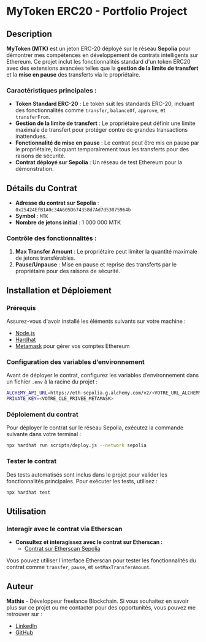 # MyToken ERC20 - Portfolio Project

## Description

**MyToken (MTK)** est un jeton ERC-20 déployé sur le réseau **Sepolia** pour démontrer mes compétences en développement de contrats intelligents sur Ethereum. Ce projet inclut les fonctionnalités standard d'un token ERC20 avec des extensions avancées telles que la **gestion de la limite de transfert** et la **mise en pause** des transferts via le propriétaire.

### Caractéristiques principales :
- **Token Standard ERC-20** : Le token suit les standards ERC-20, incluant des fonctionnalités comme `transfer`, `balanceOf`, `approve`, et `transferFrom`.
- **Gestion de la limite de transfert** : Le propriétaire peut définir une limite maximale de transfert pour protéger contre de grandes transactions inattendues.
- **Fonctionnalité de mise en pause** : Le contrat peut être mis en pause par le propriétaire, bloquant temporairement tous les transferts pour des raisons de sécurité.
- **Contrat déployé sur Sepolia** : Un réseau de test Ethereum pour la démonstration.

## Détails du Contrat

- **Adresse du contrat sur Sepolia** : `0x25424EfB1A0c34A605D674358d7Ad7d53075964b`
- **Symbol** : `MTK`
- **Nombre de jetons initial** : 1 000 000 MTK


### Contrôle des fonctionnalités :
1. **Max Transfer Amount** : Le propriétaire peut limiter la quantité maximale de jetons transférables.
2. **Pause/Unpause** : Mise en pause et reprise des transferts par le propriétaire pour des raisons de sécurité.

## Installation et Déploiement

### Prérequis
Assurez-vous d'avoir installé les éléments suivants sur votre machine :
- [Node.js](https://nodejs.org/)
- [Hardhat](https://hardhat.org/)
- [Metamask](https://metamask.io/) pour gérer vos comptes Ethereum

### Configuration des variables d’environnement

Avant de déployer le contrat, configurez les variables d’environnement dans un fichier `.env` à la racine du projet :

```bash
ALCHEMY_API_URL=https://eth-sepolia.g.alchemy.com/v2/<VOTRE_URL_ALCHEMY>
PRIVATE_KEY=<VOTRE_CLE_PRIVEE_METAMASK>
```

### Déploiement du contrat

Pour déployer le contrat sur le réseau Sepolia, exécutez la commande suivante dans votre terminal :

```bash
npx hardhat run scripts/deploy.js --network sepolia
```

### Tester le contrat

Des tests automatisés sont inclus dans le projet pour valider les fonctionnalités principales. Pour exécuter les tests, utilisez :

```bash
npx hardhat test
```

## Utilisation

### Interagir avec le contrat via Etherscan
- **Consultez et interagissez avec le contrat sur Etherscan :**
  - [Contrat sur Etherscan Sepolia](https://sepolia.etherscan.io/address/0x25424EfB1A0c34A605D674358d7Ad7d53075964b)

Vous pouvez utiliser l'interface Etherscan pour tester les fonctionnalités du contrat comme `transfer`, `pause`, et `setMaxTransferAmount`.

## Auteur

**Mathis** - Développeur freelance Blockchain. Si vous souhaitez en savoir plus sur ce projet ou me contacter pour des opportunités, vous pouvez me retrouver sur :

- [LinkedIn](https://www.linkedin.com)
- [GitHub](https://github.com)
